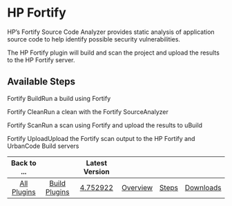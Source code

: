 
HP Fortify
==========


HP’s Fortify Source Code Analyzer provides static analysis of application source code to help identify possible security vulnerabilities.


The HP Fortify plugin will build and scan the project and upload the results to the HP Fortify server.



Available Steps
---------------


Fortify BuildRun a build using Fortify


Fortify CleanRun a clean with the Fortify SourceAnalyzer


Fortify ScanRun a scan using Fortify and upload the results to uBuild


Fortify UploadUpload the Fortify scan output to the HP Fortify and UrbanCode Build servers





|Back to ...||Latest Version||||
| :---: | :---: | :---: | :---: | :---: | :---: |
|[All Plugins](../../index.md)|[Build Plugins](../README.md)|[4.752922](https://raw.githubusercontent.com/UrbanCode/IBM-UCB-PLUGINS/main/files/HPFortify/Fortify-4.752922.zip)|[Overview](overview.md)|[Steps](steps.md)|[Downloads](downloads.md)|

